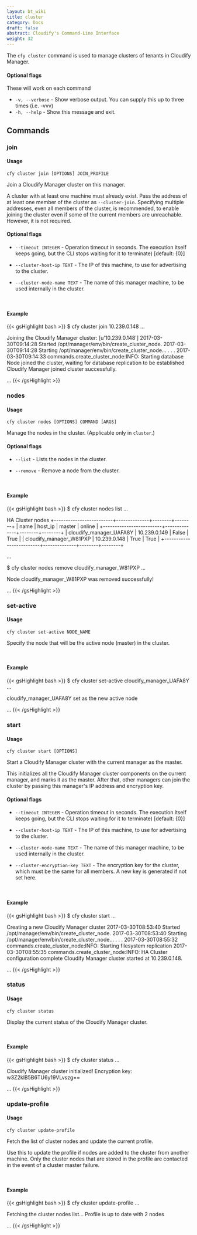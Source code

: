 ```yaml
---
layout: bt_wiki
title: cluster
category: Docs
draft: false
abstract: Cloudify's Command-Line Interface
weight: 32
---
```


The `cfy cluster` command is used to manage clusters of tenants in Cloudify Manager.

#### Optional flags

These will work on each command

*  `-v, --verbose` -    Show verbose output. You can supply this up to three
                        times (i.e. -vvv)
*  `-h, --help` -       Show this message and exit.

## Commands 


### join

#### Usage 
`cfy cluster join [OPTIONS] JOIN_PROFILE`

Join a Cloudify Manager cluster on this manager.

A cluster with at least one machine must already exist. Pass the
  address of at least one member of the cluster as `--cluster-join`. Specifying
  multiple addresses, even all members of the cluster, is recommended, to enable joining the cluster even if some of the current members are
  unreachable. However, it is not required.


#### Optional flags

*  `--timeout INTEGER` - Operation timeout in seconds. The execution itself
                            keeps going, but the CLI stops waiting for
                            it to terminate) [default: {0}]

*  `--cluster-host-ip TEXT`             - The IP of this machine, to use for advertising to
                            the cluster.

*  `--cluster-node-name TEXT`             - The name of this manager machine, to be used internally
                            in the cluster.

&nbsp;
#### Example

{{< gsHighlight  bash  >}}
$ cfy cluster join 10.239.0.148
...

Joining the Cloudify Manager cluster: [u'10.239.0.148']
2017-03-30T09:14:28 Started /opt/manager/env/bin/create_cluster_node.
2017-03-30T09:14:28 Starting /opt/manager/env/bin/create_cluster_node...
.
.
.
2017-03-30T09:14:33 commands.create_cluster_node:INFO: Starting database
Node joined the cluster, waiting for database replication to be established
Cloudify Manager joined cluster successfully.

...
{{< /gsHighlight >}}


### nodes

#### Usage 
`cfy cluster nodes [OPTIONS] COMMAND [ARGS]`

Manage the nodes in the cluster. (Applicable only in `cluster`.)

#### Optional flags

*  `--list`             - Lists the nodes in the cluster.

*  `--remove`           - Remove a node from the cluster.


&nbsp;
#### Example

{{< gsHighlight  bash  >}}
$ cfy cluster nodes list
...

HA Cluster nodes
+-------------------------+--------------+--------+--------+
|           name          |   host_ip    | master | online |
+-------------------------+--------------+--------+--------+
| cloudify_manager_UAFA8Y | 10.239.0.149 | False  |  True  |
| cloudify_manager_W81PXP | 10.239.0.148 |  True  |  True  |
+-------------------------+--------------+--------+--------+

...

$ cfy cluster nodes remove cloudify_manager_W81PXP
...

Node cloudify_manager_W81PXP was removed successfully!

...
{{< /gsHighlight >}}


### set-active

#### Usage 
`cfy cluster set-active NODE_NAME` 

Specify the node that will be the active node (master) in the cluster.


&nbsp;
#### Example

{{< gsHighlight  bash  >}}
$ cfy cluster set-active cloudify_manager_UAFA8Y
...

cloudify_manager_UAFA8Y set as the new active node

...
{{< /gsHighlight >}}

### start

#### Usage 
`cfy cluster start [OPTIONS]`

Start a Cloudify Manager cluster with the current manager as the master.

This initializes all the Cloudify Manager cluster components on the
  current manager, and marks it as the master. After that, other managers can
  join the cluster by passing this manager's IP address and
  encryption key.

#### Optional flags

*  `--timeout INTEGER` - Operation timeout in seconds. The execution itself
                            keeps going, but the CLI stops waiting for
                            it to terminate) [default: {0}]

*  `--cluster-host-ip TEXT`             - The IP of this machine, to use for advertising to
                            the cluster.

*  `--cluster-node-name TEXT`             - The name of this manager machine, to be used internally
                            in the cluster.

*  `--cluster-encryption-key TEXT`             - The encryption key for the cluster, which must be the same for all members. A new key is
                                 generated if not set here.

&nbsp;
#### Example

{{< gsHighlight  bash  >}}
$ cfy cluster start
...

Creating a new Cloudify Manager cluster
2017-03-30T08:53:40 Started /opt/manager/env/bin/create_cluster_node.
2017-03-30T08:53:40 Starting /opt/manager/env/bin/create_cluster_node...
.
.
.
2017-03-30T08:55:32 commands.create_cluster_node:INFO: Starting filesystem replication
2017-03-30T08:55:35 commands.create_cluster_node:INFO: HA Cluster configuration complete
Cloudify Manager cluster started at 10.239.0.148.

...
{{< /gsHighlight >}}

### status

#### Usage 
`cfy cluster status`

Display the current status of the Cloudify Manager cluster.

&nbsp;
#### Example

{{< gsHighlight  bash  >}}
$ cfy cluster status
...

Cloudify Manager cluster initialized!
Encryption key: w3Z2klB5B6TU6y19VLvszg==

...
{{< /gsHighlight >}}

### update-profile

#### Usage 
`cfy cluster update-profile`

Fetch the list of cluster nodes and update the current profile.

Use this to update the profile if nodes are added to the cluster from
  another machine. Only the cluster nodes that are stored in the profile are
  contacted in the event of a cluster master failure.


&nbsp;
#### Example

{{< gsHighlight  bash  >}}
$ cfy cluster update-profile
...

Fetching the cluster nodes list...
Profile is up to date with 2 nodes

...
{{< /gsHighlight >}}
